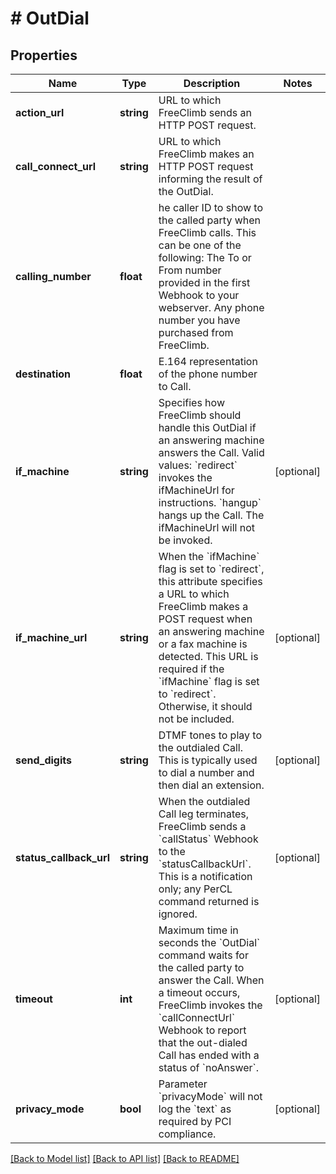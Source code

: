 # # OutDial

## Properties

Name | Type | Description | Notes
------------ | ------------- | ------------- | -------------
**action_url** | **string** | URL to which FreeClimb sends an HTTP POST request. | 
**call_connect_url** | **string** | URL to which FreeClimb makes an HTTP POST request informing the result of the OutDial. | 
**calling_number** | **float** | he caller ID to show to the called party when FreeClimb calls. This can be one of the following: The To or From number provided in the first Webhook to your webserver. Any phone number you have purchased from FreeClimb. | 
**destination** | **float** | E.164 representation of the phone number to Call. | 
**if_machine** | **string** | Specifies how FreeClimb should handle this OutDial if an answering machine answers the Call. Valid values: &#x60;redirect&#x60; invokes the ifMachineUrl for instructions. &#x60;hangup&#x60; hangs up the Call. The ifMachineUrl will not be invoked. | [optional] 
**if_machine_url** | **string** | When the &#x60;ifMachine&#x60; flag is set to &#x60;redirect&#x60;, this attribute specifies a URL to which FreeClimb makes a POST request when an answering machine or a fax machine is detected. This URL is required if the &#x60;ifMachine&#x60; flag is set to &#x60;redirect&#x60;. Otherwise, it should not be included. | [optional] 
**send_digits** | **string** | DTMF tones to play to the outdialed Call. This is typically used to dial a number and then dial an extension. | [optional] 
**status_callback_url** | **string** | When the outdialed Call leg terminates, FreeClimb sends a &#x60;callStatus&#x60; Webhook to the &#x60;statusCallbackUrl&#x60;. This is a notification only; any PerCL command returned is ignored. | [optional] 
**timeout** | **int** | Maximum time in seconds the &#x60;OutDial&#x60; command waits for the called party to answer the Call. When a timeout occurs, FreeClimb invokes the &#x60;callConnectUrl&#x60; Webhook to report that the out-dialed Call has ended with a status of &#x60;noAnswer&#x60;. | [optional] 
**privacy_mode** | **bool** | Parameter &#x60;privacyMode&#x60; will not log the &#x60;text&#x60; as required by PCI compliance. | [optional] 

[[Back to Model list]](../../README.md#documentation-for-models) [[Back to API list]](../../README.md#documentation-for-api-endpoints) [[Back to README]](../../README.md)


